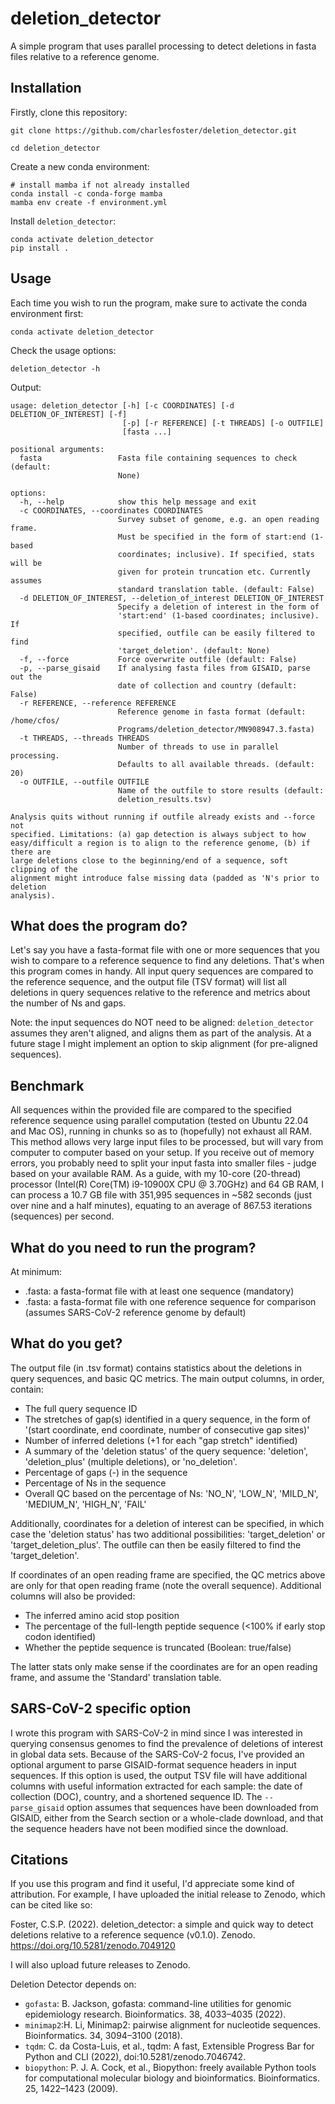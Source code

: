 # deletion_detector
A simple program that uses parallel processing to detect deletions in fasta files relative to a reference genome. 

## Installation
Firstly, clone this repository:

```
git clone https://github.com/charlesfoster/deletion_detector.git

cd deletion_detector
```

Create a new conda environment:

```
# install mamba if not already installed
conda install -c conda-forge mamba
mamba env create -f environment.yml
```

Install `deletion_detector`:

```
conda activate deletion_detector
pip install .
```

## Usage
Each time you wish to run the program, make sure to activate the conda environment first:

```
conda activate deletion_detector
```

Check the usage options:

```
deletion_detector -h
```

Output:

```
usage: deletion_detector [-h] [-c COORDINATES] [-d DELETION_OF_INTEREST] [-f]
                         [-p] [-r REFERENCE] [-t THREADS] [-o OUTFILE]
                         [fasta ...]

positional arguments:
  fasta                 Fasta file containing sequences to check (default:
                        None)

options:
  -h, --help            show this help message and exit
  -c COORDINATES, --coordinates COORDINATES
                        Survey subset of genome, e.g. an open reading frame.
                        Must be specified in the form of start:end (1-based
                        coordinates; inclusive). If specified, stats will be
                        given for protein truncation etc. Currently assumes 
                        standard translation table. (default: False)
  -d DELETION_OF_INTEREST, --deletion_of_interest DELETION_OF_INTEREST
                        Specify a deletion of interest in the form of
                        'start:end' (1-based coordinates; inclusive). If
                        specified, outfile can be easily filtered to find
                        'target_deletion'. (default: None)
  -f, --force           Force overwrite outfile (default: False)
  -p, --parse_gisaid    If analysing fasta files from GISAID, parse out the
                        date of collection and country (default: False)
  -r REFERENCE, --reference REFERENCE
                        Reference genome in fasta format (default: /home/cfos/
                        Programs/deletion_detector/MN908947.3.fasta)
  -t THREADS, --threads THREADS
                        Number of threads to use in parallel processing.
                        Defaults to all available threads. (default: 20)
  -o OUTFILE, --outfile OUTFILE
                        Name of the outfile to store results (default:
                        deletion_results.tsv)

Analysis quits without running if outfile already exists and --force not
specified. Limitations: (a) gap detection is always subject to how
easy/difficult a region is to align to the reference genome, (b) if there are
large deletions close to the beginning/end of a sequence, soft clipping of the
alignment might introduce false missing data (padded as 'N's prior to deletion
analysis).

```

## What does the program do?
Let's say you have a fasta-format file with one or more sequences that you wish to compare to a reference sequence to find any deletions. That's when this program comes in handy. All input query sequences are compared to the reference sequence, and the output file (TSV format) will list all deletions in query sequences relative to the reference and metrics about the number of Ns and gaps. 

Note: the input sequences do NOT need to be aligned: `deletion_detector` assumes they aren't aligned, and aligns them as part of the analysis. At a future stage I might implement an option to skip alignment (for pre-aligned sequences).

## Benchmark
All sequences within the provided file are compared to the specified reference sequence using parallel computation (tested on Ubuntu 22.04 and Mac OS), running in chunks so as to (hopefully) not exhaust all RAM. This method allows very large input files to be processed, but will vary from computer to computer based on your setup. If you receive out of memory errors, you probably need to split your input fasta into smaller files - judge based on your available RAM. As a guide, with my 10-core (20-thread) processor (Intel(R) Core(TM) i9-10900X CPU @ 3.70GHz) and 64 GB RAM, I can process a 10.7 GB file with 351,995 sequences in ~582 seconds (just over nine and a half minutes), equating to an average of 867.53 iterations (sequences) per second.

## What do you need to run the program?
At minimum:
* <sequences>.fasta: a fasta-format file with at least one sequence (mandatory)
* <reference>.fasta: a fasta-format file with one reference sequence for comparison (assumes SARS-CoV-2 reference genome by default)

## What do you get?
The output file (in .tsv format) contains statistics about the deletions in query sequences, and basic QC metrics. The main output columns, in order, contain:

* The full query sequence ID
* The stretches of gap(s) identified in a query sequence, in the form of '(start coordinate, end coordinate, number of consecutive gap sites)'
* Number of inferred deletions (+1 for each "gap stretch" identified)
* A summary of the 'deletion status' of the query sequence: 'deletion', 'deletion_plus' (multiple deletions), or 'no_deletion'.
* Percentage of gaps (-) in the sequence
* Percentage of Ns in the sequence
* Overall QC based on the percentage of Ns: 'NO_N', 'LOW_N', 'MILD_N', 'MEDIUM_N', 'HIGH_N', 'FAIL'

Additionally, coordinates for a deletion of interest can be specified, in which case the 'deletion status' has two additional possibilities: 'target_deletion' or 'target_deletion_plus'. The outfile can then be easily filtered to find the 'target_deletion'.

If coordinates of an open reading frame are specified, the QC metrics above are only for that open reading frame (note the overall sequence). Additional columns will also be provided:

* The inferred amino acid stop position
* The percentage of the full-length peptide sequence (<100% if early stop codon identified)
* Whether the peptide sequence is truncated (Boolean: true/false)

The latter stats only make sense if the coordinates are for an open reading frame, and assume the 'Standard' translation table.

## SARS-CoV-2 specific option
I wrote this program with SARS-CoV-2 in mind since I was interested in querying consensus genomes to find the prevalence of deletions of interest in global data sets. Because of the SARS-CoV-2 focus, I've provided an optional argument to parse GISAID-format sequence headers in input sequences. If this option is used, the output TSV file will have additional columns with useful information extracted for each sample: the date of collection (DOC), country, and a shortened sequence ID. The `--parse_gisaid` option assumes that sequences have been downloaded from GISAID, either from the Search section or a whole-clade download, and that the sequence headers have not been modified since the download. 

## Citations
If you use this program and find it useful, I'd appreciate some kind of attribution. For example, I have uploaded the initial release to Zenodo, which can be cited like so:

Foster, C.S.P. (2022). deletion_detector: a simple and quick way to detect deletions relative to a reference sequence (v0.1.0). Zenodo. https://doi.org/10.5281/zenodo.7049120

I will also upload future releases to Zenodo.

Deletion Detector depends on:

* `gofasta`: B. Jackson, gofasta: command-line utilities for genomic epidemiology research. Bioinformatics. 38, 4033–4035 (2022).
* `minimap2`:H. Li, Minimap2: pairwise alignment for nucleotide sequences. Bioinformatics. 34, 3094–3100 (2018).
* `tqdm`: C. da Costa-Luis, et al., tqdm: A fast, Extensible Progress Bar for Python and CLI (2022), doi:10.5281/zenodo.7046742.
* `biopython`: P. J. A. Cock, et al., Biopython: freely available Python tools for computational molecular biology and bioinformatics. Bioinformatics. 25, 1422–1423 (2009).



